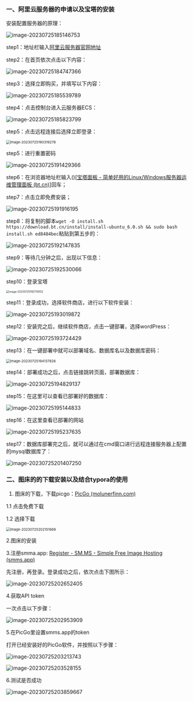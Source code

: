 ### 一、阿里云服务器的申请以及宝塔的安装

安装配置服务器的原理：

![image-20230725185146753](https://s2.loli.net/2023/07/25/r47h9wtQDN1suP3.png)

step1：地址栏输入[阿里云服务器官网地址](https://www.aliyun.com/)

step2：在首页依次点击以下内容：

![image-20230725184747366](https://s2.loli.net/2023/07/25/QeWxs9IFOSdozhn.png)

step3：选择立即购买，并填写以下内容：

![image-20230725185539789](https://s2.loli.net/2023/07/25/DxIhbiHAyd8Z756.png)

step4：点击控制台进入云服务器ECS：

![image-20230725185823799](https://s2.loli.net/2023/07/25/4i65WwKZqncR9ON.png)

step5：点击远程连接后选择立即登录：

<img src="https://s2.loli.net/2023/07/25/aiuF17gnklNJfeQ.png" alt="image-20230725190319278" style="zoom:67%;" />

step5：进行重置密码

![image-20230725191429366](https://s2.loli.net/2023/07/25/TOHfBA6QqCzY5rS.png)

step6：在浏览器地址栏输入()[[宝塔面板 - 简单好用的Linux/Windows服务器运维管理面板 (bt.cn)](https://www.bt.cn/new/index.html)]回车；

step7：点击立即免费安装；

![image-20230725191916195](https://s2.loli.net/2023/07/25/pZxmEnwiFvG16b5.png)

step8：将复制的脚本`wget -O install.sh https://download.bt.cn/install/install-ubuntu_6.0.sh && sudo bash install.sh ed8484bec`粘贴到第五步的：

![image-20230725192147835](https://s2.loli.net/2023/07/25/IoLFxJys9cGuNAC.png)

step9：等待几分钟之后，出现以下信息：

![image-20230725192530066](https://s2.loli.net/2023/07/25/RfHM7cL31ElOaGz.png)

step10：登录宝塔

<img src="https://s2.loli.net/2023/07/25/PDv1w2sZpNyVchO.png" alt="image-20230725192714552" style="zoom:50%;" />

step11：登录成功，选择软件商店，进行以下软件安装：

![image-20230725193019872](https://s2.loli.net/2023/07/25/iVQDoROLmnZGkEt.png)

step12：安装完之后，继续软件商店，点击一键部署，选择wordPress：

![image-20230725193724429](https://s2.loli.net/2023/07/25/xaRWEI3MVCnyzJB.png)

step13：在一键部署中就可以部署域名、数据库名以及数据库密码：

<img src="https://s2.loli.net/2023/07/25/k7IyA9BjTZUdhem.png" alt="image-20230725194137826" style="zoom: 67%;" />

step14：部署成功之后，点击链接跳转页面，部署数据库：

![image-20230725194829137](https://s2.loli.net/2023/07/25/9jHpnRf7PikQOhe.png)

step15：在这里可以查看已部署好的数据库：

![image-20230725195144833](https://s2.loli.net/2023/07/25/fZp2LKWHkRi1uPl.png)

step16：在这里查看已部署的网站

![image-20230725195237635](https://s2.loli.net/2023/07/25/BtGMaHripd9qlTX.png)

step17：数据库部署完之后，就可以通过在cmd窗口进行远程连接服务器上配置的mysql数据库了：

![image-20230725201407250](https://s2.loli.net/2023/07/25/HKSBPar5hRUvF8o.png)

### 二、图床的的下载安装以及结合typora的使用

1. 图床的下载，下载picgo：[PicGo (molunerfinn.com)](https://molunerfinn.com/PicGo/)

1.1 点击免费下载

1.2 选择下载

<img src="https://s2.loli.net/2023/07/25/PUv3LF4IcrzRwOq.png" alt="image-20230725202151669" style="zoom:67%;" />

2.图床的安装

3.注册smma.app: [Register - SM.MS - Simple Free Image Hosting (smms.app)](https://smms.app/register)

先注册，再登录。登录成功之后，依次点击下图所示：

![image-20230725202652405](https://s2.loli.net/2023/07/25/LPQms2nrl169wKo.png)

4.获取API token

一次点击以下步骤：

![image-20230725202953909](https://s2.loli.net/2023/07/25/IK1LeTXkJHWFPOm.png)

5.在PicGo里设置smms.app的token

打开已经安装好的PicGo软件，并按照以下步骤：

![image-20230725203213743](https://s2.loli.net/2023/07/25/bHSYfFx7PUyDZ5I.png)

![image-20230725203528155](https://s2.loli.net/2023/07/25/rjwqQGoDN2phstT.png)

6.测试是否成功

![image-20230725203859667](https://s2.loli.net/2023/07/25/5dDE93qBTYNgmsf.png)























